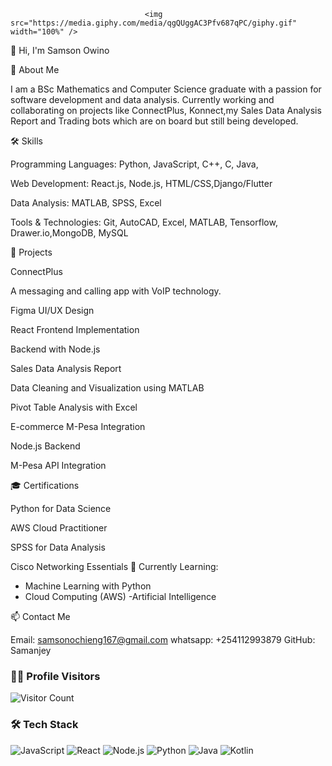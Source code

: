                                   <img src="https://media.giphy.com/media/qgQUggAC3Pfv687qPC/giphy.gif" width="100%" />


👋 Hi, I'm Samson Owino

🚀 About Me

I am a BSc Mathematics and Computer Science graduate with a passion for software development and data analysis. Currently working and collaborating on projects like ConnectPlus, Konnect,my Sales Data Analysis Report and Trading bots which are on board but still being developed.

🛠️ Skills

Programming Languages: Python, JavaScript, C++, C, Java, 

Web Development: React.js, Node.js, HTML/CSS,Django/Flutter

Data Analysis: MATLAB, SPSS, Excel

Tools & Technologies: Git, AutoCAD, Excel, MATLAB, Tensorflow, Drawer.io,MongoDB, MySQL

📂 Projects

ConnectPlus

A messaging and calling app with VoIP technology.

Figma UI/UX Design

React Frontend Implementation

Backend with Node.js

Sales Data Analysis Report

Data Cleaning and Visualization using MATLAB

Pivot Table Analysis with Excel

E-commerce M-Pesa Integration

Node.js Backend

M-Pesa API Integration

🎓 Certifications

Python for Data Science

AWS Cloud Practitioner

SPSS for Data Analysis

Cisco Networking Essentials
🌱 Currently Learning:
- Machine Learning with Python
- Cloud Computing (AWS)
-Artificial Intelligence

📫 Contact Me

Email: samsonochieng167@gmail.com
whatsapp: +254112993879
GitHub: Samanjey


### 🧑‍💻 Profile Visitors
![Visitor Count](https://komarev.com/ghpvc/?username=Samanjey&color=blue)
### 🛠️ Tech Stack
![JavaScript](https://img.shields.io/badge/-JavaScript-F7DF1E?logo=javascript&logoColor=black)
![React](https://img.shields.io/badge/-React-61DAFB?logo=react&logoColor=black)
![Node.js](https://img.shields.io/badge/-Node.js-339933?logo=node.js&logoColor=white)
![Python](https://img.shields.io/badge/-Python-3776AB?logo=python&logoColor=white)
![Java](https://img.shields.io/badge/-Java-007396?logo=java&logoColor=white)
![Kotlin](https://img.shields.io/badge/-Kotlin-0095D5?logo=kotlin&logoColor=white)


